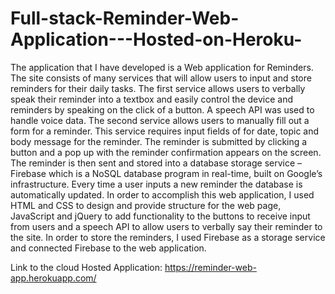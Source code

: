 # Full-stack-Reminder-Web-Application---Hosted-on-Heroku-


The application that I have developed is a Web application for Reminders. The site consists of many services that will allow users to input and store reminders for their daily tasks. The first service allows users to verbally speak their reminder into a textbox and easily control the device and reminders by speaking on the click of a button. A speech API was used to handle voice data.	The second service allows users to manually fill out a form for a reminder. This service requires input fields of for date, topic and body message for the reminder. The reminder is submitted by clicking a button and a pop up with the reminder confirmation appears on the screen. The reminder is then sent and stored into a database storage service – Firebase which is a NoSQL database program in real-time, built on Google’s infrastructure. Every time a user inputs a new reminder the database is automatically updated.  In order to accomplish this web application, I used HTML and CSS to design and provide structure for the web page, JavaScript and jQuery to add functionality to the buttons to receive input from users and a speech API to allow users to verbally say their reminder to the site. In order to store the reminders, I used Firebase as a storage service and connected Firebase to the web application. 

Link to the cloud Hosted Application: https://reminder-web-app.herokuapp.com/
